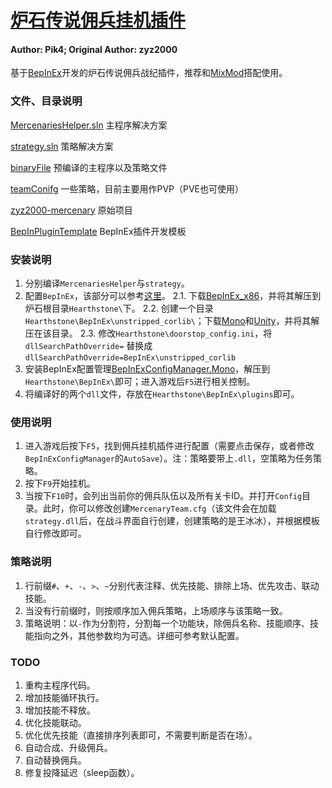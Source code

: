 # [炉石传说佣兵挂机插件](https://github.com/Pik-4/HS_MRC_BepInEx)

#### Author: Pik4; Original Author: zyz2000

基于[BepInEx](https://github.com/BepInEx/BepInEx)开发的炉石传说佣兵战纪插件，推荐和[MixMod](https://4pda.to/forum/index.php?showtopic=870696)搭配使用。

### 文件、目录说明

[MercenariesHelper.sln](https://github.com/Pik-4/HS_MRC_BepInEx/blob/main/MercenariesHelper.sln) 主程序解决方案

[strategy.sln](https://github.com/Pik-4/HS_MRC_BepInEx/blob/main/strategy.sln) 策略解决方案

[binaryFile](https://github.com/Pik-4/HS_MRC_BepInEx/tree/main/binaryFile) 预编译的主程序以及策略文件

[teamConifg](https://github.com/Pik-4/HS_MRC_BepInEx/tree/main/teamConifg) 一些策略，目前主要用作PVP（PVE也可使用）

[zyz2000-mercenary](https://github.com/Pik-4/HS_MRC_BepInEx/tree/main/zyz2000-mercenary) 原始项目

[BepInPluginTemplate](https://github.com/Pik-4/HS_MRC_BepInEx/blob/main/BepInPluginTemplate.sln) BepInEx插件开发模板

### 安装说明

1. 分别编译`MercenariesHelper`与`strategy`。
2. 配置`BepInEx`，该部分可以参考[这里](https://4pda.to/forum/index.php?showtopic=870696&st=4780#entry114865283)。
  2.1. 下载[BepInEx_x86](https://github.com/BepInEx/BepInEx/releases)，并将其解压到炉石根目录`Hearthstone\`下。
  2.2. 创建一个目录`Hearthstone\BepInEx\unstripped_corlib\`；下载[Mono](https://unity.bepinex.dev/corlibs/2019.4.37.zip)和[Unity](https://unity.bepinex.dev/libraries/2019.4.37.zip)，并将其解压在该目录。
  2.3. 修改`Hearthstone\doorstop_config.ini`，将`dllSearchPathOverride=` 替换成`dllSearchPathOverride=BepInEx\unstripped_corlib`
3. 安装BepInEx配置管理[BepInExConfigManager.Mono](https://github.com/sinai-dev/BepInExConfigManager/releases)，解压到`Hearthstone\BepInEx\`即可；进入游戏后`F5`进行相关控制。
4. 将编译好的两个`dll`文件，存放在`Hearthstone\BepInEx\plugins`即可。

### 使用说明

1. 进入游戏后按下`F5`，找到佣兵挂机插件进行配置（需要点击保存，或者修改`BepInExConfigManager`的`AutoSave`）。注：策略要带上`.dll`，空策略为任务策略。
2. 按下`F9`开始挂机。
3. 当按下`F10`时，会列出当前你的佣兵队伍以及所有关卡ID。并打开`Config`目录。此时，你可以修改创建`MercenaryTeam.cfg`（该文件会在加载`strategy.dll`后，在战斗界面自行创建，创建策略的是王冰冰），并根据模板自行修改即可。

### 策略说明

1. 行前缀`#`、`+`、`-`、`>`、`~`分别代表注释、优先技能、排除上场、优先攻击、联动技能。
2. 当没有行前缀时，则按顺序加入佣兵策略，上场顺序与该策略一致。
3. 策略说明：以`-`作为分割符，分割每一个功能块，除佣兵名称、技能顺序、技能指向之外，其他参数均为可选。详细可参考默认配置。

### TODO

1. 重构主程序代码。
2. 增加技能循环执行。
3. 增加技能不释放。
4. 优化技能联动。
5. 优化优先技能（直接排序列表即可，不需要判断是否在场）。
6. 自动合成、升级佣兵。
7. 自动替换佣兵。
8. 修复投降延迟（sleep函数）。
